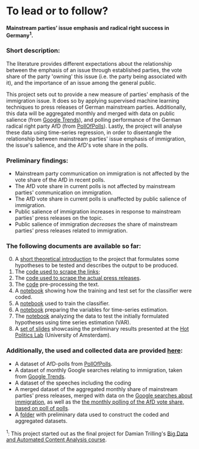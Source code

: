 # To lead or to follow?
#### Mainstream parties’ issue emphasis and radical right success in Germany<sup>1</sup>.

### Short description:

The literature provides different expectations about the relationship between the emphasis of an issue through established parties, the vote share of the party 'owning' this issue (i.e. the party being associated with it), and the importance of an issue among the general public.

This project sets out to provide a new measure of parties' emphasis of the immigration issue. It does so by applying supervised machine learning techniques to press releases of German mainstream parties. Additionally, this data will be aggregated monthly and merged with data on public salience (from [Google Trends](https://trends.google.com/trends/?geo=DE)), and polling performance of the German radical right party AfD (from [PollOfPolls](https://www.politico.eu/europe-poll-of-polls/)). Lastly, the project will analyse these data using time-series regression, in order to disentangle the relationship between mainstream parties' issue emphasis of immigration, the issue's salience, and the AfD's vote share in the polls.

### Preliminary findings:
* Mainstream party communication on immigration is not affected by the vote share of the AfD in recent polls.
* The AfD vote share in current polls is not affected by mainstream parties' communication on immigration.
* The AfD vote share in current polls is unaffected by public salience of immigration.
* Public salience of immigration increases in response to mainstream parties' press releases on the topic.
* Public salience of immigration *decreases* the share of mainstream parties' press releases related to immigration.

### The following documents are available so far:

0.  A [short theoretical introduction](https://github.com/samunico/ImEm/blob/master/00_Introduction_and_analytical_strategy.pdf) to the project that formulates some hypotheses to be tested and describes the output to be produced.
1. The [code used to scrape the links](https://github.com/samunico/ImEm/blob/master/01_LinkScraper.py);
2. The [code used to scrape the actual press releases](https://github.com/samunico/ImEm/blob/master/02_ReleaseScraper.py).
3. The [code](https://github.com/samunico/ImEm/blob/master/03_Preprocessing.py) pre-processing the text.
4. A [notebook](https://nbviewer.jupyter.org/github/samunico/ImEm/blob/master/04_HandCoding.ipynb) showing how the training and test set for the classifier were coded.
5. A [notebook](https://nbviewer.jupyter.org/github/samunico/ImEm/blob/master/05_Classifier.ipynb) used to train the classifier.
6. A [notebook](https://nbviewer.jupyter.org/github/samunico/ImEm/blob/master/06_PrepareVariables.ipynb) preparing the variables for time-series estimation.
7. The [notebook](https://nbviewer.jupyter.org/github/samunico/ImEm/blob/master/07_TimeSeries.ipynb) analyzing the data to test the initially formulated hypotheses using time series estimation (VAR).
8. A [set of slides](https://nbviewer.jupyter.org/github/samunico/ImEm/blob/master/08_presentation.pdf) showcasing the preliminary results presented at the [Hot Politics Lab](http://www.hotpolitics.eu/) (University of Amsterdam).


### Additionally, the used and collected data are provided [here](https://www.dropbox.com/sh/87o5u709h97i4t1/AAAhTJsndUEdH4KJ9FPooF6la?dl=0):

* A dataset of AfD-polls from [PollOfPolls](https://www.politico.eu/europe-poll-of-polls/germany/).
* A dataset of monthly Google searches relating to immigration, taken from [Google Trends](https://trends.google.com/trends/explore?date=all&geo=DE&q=%2Fm%2F0cbx95).
* A dataset of the speeches including the coding
* A merged dataset of the aggregated monthly share of mainstream parties' press releases, merged with data on the [Google searches about immigration](https://trends.google.com/trends/explore?date=all&geo=DE&q=%2Fm%2F0cbx95), as well as the [the monthly polling of the AfD vote share, based on poll of polls](https://www.politico.eu/europe-poll-of-polls/germany/).
* A [folder](https://www.dropbox.com/sh/sr6nxeh6megg1w8/AABE0DEK9Kik77LLcUcHHjr0a?dl=0) with preliminary data used to construct the coded and aggregated datasets.


<sup>1</sup>: This project started out as the final project for Damian Trilling's [Big Data and Automated Content Analysis course](https://github.com/damian0604/bdaca).